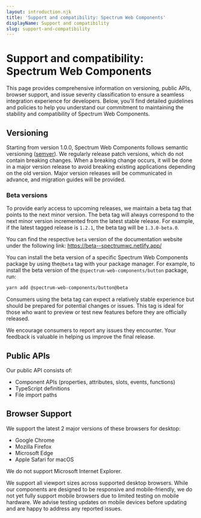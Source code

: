 ```yaml
---
layout: introduction.njk
title: 'Support and compatibility: Spectrum Web Components'
displayName: Support and compatibility
slug: support-and-compatibility
---
```


# Support and compatibility: Spectrum Web Components

This page provides comprehensive information on versioning, public APIs, browser support, and issue severity classification to ensure a seamless integration experience for developers. Below, you'll find detailed guidelines and policies to help you understand our commitment to maintaining the stability and compatibility of Spectrum Web Components.

## Versioning

Starting from version 1.0.0, Spectrum Web Components follows semantic versioning ([semver](https://semver.org/)). We regularly release patch versions, which do not contain breaking changes. When a breaking change occurs, it will be done in a major version release to avoid breaking existing applications depending on the old version. Major version releases will be communicated in advance, and migration guides will be provided.

### Beta versions

To provide early access to upcoming releases, we maintain a beta tag that points to the next minor version. The beta tag will always correspond to the next minor version incremented from the latest stable release. For example, if the latest tagged release is `1.2.1`, the beta tag will be `1.3.0-beta.0`.

You can find the respective `beta` version of the documentation website under the following link: https://beta--spectrumwc.netlify.app/

You can install the beta version of a specific Spectrum Web Components package by using the`@beta` tag with your package manager. For example, to install the beta version of the `@spectrum-web-components/button` package, run:

```bash
yarn add @spectrum-web-components/button@beta
```

Consumers using the beta tag can expect a relatively stable experience but should be prepared for potential changes or issues. This tag is ideal for those who want to preview or test new features before they are officially released.

We encourage consumers to report any issues they encounter. Your feedback is valuable in helping us improve the final release.

## Public APIs

Our public API consists of:

-   Component APIs (properties, attributes, slots, events, functions)
-   TypeScript definitions
-   File import paths

## Browser Support

We support the latest 2 major versions of these browsers for desktop:

-   Google Chrome
-   Mozilla Firefox
-   Microsoft Edge
-   Apple Safari for macOS

We do not support Microsoft Internet Explorer.

We support all viewport sizes across supported desktop browsers. While our components are designed to be responsive and mobile-friendly, we do not yet fully support mobile browsers due to limited testing on mobile hardware. We advise testing updates on mobile devices before updating and are happy to address any reported issues.
